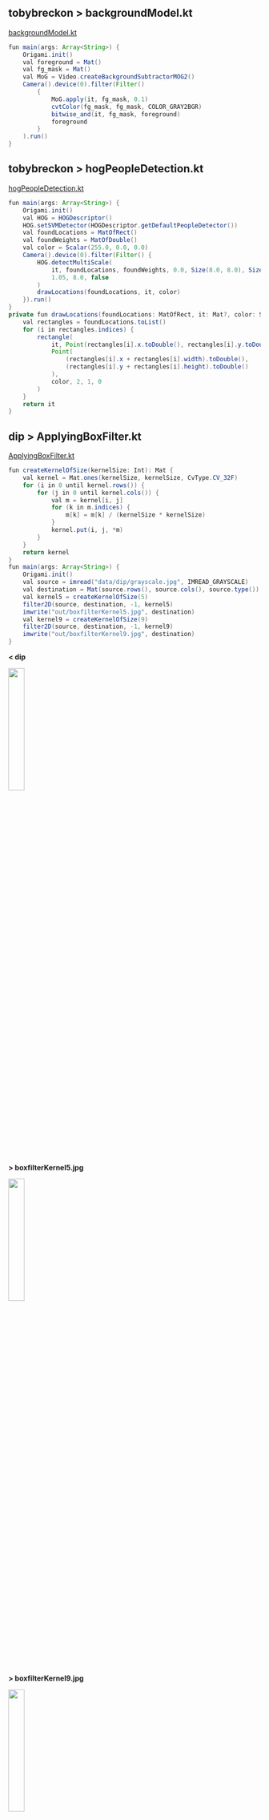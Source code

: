 ## tobybreckon > backgroundModel.kt
<a href="./src/main/kotlin/tobybreckon/backgroundModel.kt">backgroundModel.kt</a>
```java
fun main(args: Array<String>) {
    Origami.init()
    val foreground = Mat()
    val fg_mask = Mat()
    val MoG = Video.createBackgroundSubtractorMOG2()
    Camera().device(0).filter(Filter()
        {
            MoG.apply(it, fg_mask, 0.1)
            cvtColor(fg_mask, fg_mask, COLOR_GRAY2BGR)
            bitwise_and(it, fg_mask, foreground)
            foreground
        }
    ).run()
}
```
## tobybreckon > hogPeopleDetection.kt
<a href="./src/main/kotlin/tobybreckon/hogPeopleDetection.kt">hogPeopleDetection.kt</a>
```java
fun main(args: Array<String>) {
    Origami.init()
    val HOG = HOGDescriptor()
    HOG.setSVMDetector(HOGDescriptor.getDefaultPeopleDetector())
    val foundLocations = MatOfRect()
    val foundWeights = MatOfDouble()
    val color = Scalar(255.0, 0.0, 0.0)
    Camera().device(0).filter(Filter() {
        HOG.detectMultiScale(
            it, foundLocations, foundWeights, 0.0, Size(8.0, 8.0), Size(32.0, 32.0),
            1.05, 8.0, false
        )
        drawLocations(foundLocations, it, color)
    }).run()
}
private fun drawLocations(foundLocations: MatOfRect, it: Mat?, color: Scalar): Mat? {
    val rectangles = foundLocations.toList()
    for (i in rectangles.indices) {
        rectangle(
            it, Point(rectangles[i].x.toDouble(), rectangles[i].y.toDouble()),
            Point(
                (rectangles[i].x + rectangles[i].width).toDouble(),
                (rectangles[i].y + rectangles[i].height).toDouble()
            ),
            color, 2, 1, 0
        )
    }
    return it
}
```
## dip > ApplyingBoxFilter.kt
<a href="./src/main/kotlin/dip/ApplyingBoxFilter.kt">ApplyingBoxFilter.kt</a>
```java
fun createKernelOfSize(kernelSize: Int): Mat {
    val kernel = Mat.ones(kernelSize, kernelSize, CvType.CV_32F)
    for (i in 0 until kernel.rows()) {
        for (j in 0 until kernel.cols()) {
            val m = kernel[i, j]
            for (k in m.indices) {
                m[k] = m[k] / (kernelSize * kernelSize)
            }
            kernel.put(i, j, *m)
        }
    }
    return kernel
}
fun main(args: Array<String>) {
    Origami.init()
    val source = imread("data/dip/grayscale.jpg", IMREAD_GRAYSCALE)
    val destination = Mat(source.rows(), source.cols(), source.type())
    val kernel5 = createKernelOfSize(5)
    filter2D(source, destination, -1, kernel5)
    imwrite("out/boxfilterKernel5.jpg", destination)
    val kernel9 = createKernelOfSize(9)
    filter2D(source, destination, -1, kernel9)
    imwrite("out/boxfilterKernel9.jpg", destination)
}
```
**< dip**

<img src="data/dip/grayscale.jpg" height=25% width=25%/>

**> boxfilterKernel5.jpg**

<img src="out/boxfilterKernel5.jpg" height=25% width=25%/>

**> boxfilterKernel9.jpg**

<img src="out/boxfilterKernel9.jpg" height=25% width=25%/>

## dip > GaussianFilter.kt
<a href="./src/main/kotlin/dip/GaussianFilter.kt">GaussianFilter.kt</a>
```java
fun main(args: Array<String>) {
    Origami.init()
    val source = imread("data/dip/digital_image_processing.jpg", IMREAD_COLOR)
    val destination = Mat(source.rows(), source.cols(), source.type())
    GaussianBlur(source, destination, Size(11.0, 11.0), 0.0)
    imwrite("out/gaussianblur1.jpg", destination)
    GaussianBlur(source, destination, Size(45.0, 45.0), 0.0)
    imwrite("out/gaussianblur45.jpg", destination)
}
```
**< dip**

<img src="data/dip/digital_image_processing.jpg" height=25% width=25%/>

**> gaussianblur1.jpg**

<img src="out/gaussianblur1.jpg" height=25% width=25%/>

**> gaussianblur45.jpg**

<img src="out/gaussianblur45.jpg" height=25% width=25%/>

## dip > ApplyingWatermarkWithROI.kt
<a href="./src/main/kotlin/dip/ApplyingWatermarkWithROI.kt">ApplyingWatermarkWithROI.kt</a>
```java
fun main(args: Array<String>) {
    Origami.init()
    val source = imread("data/dip/digital_image_processing.jpg", IMREAD_COLOR)
    val waterMark = imread("data/dip/watermark.jpg", IMREAD_COLOR)
    val ROI = Rect(20, 20, waterMark.cols(), waterMark.rows())
    addWeighted(source.submat(ROI), 0.8, waterMark, 0.2, 1.0, source.submat(ROI))
    imwrite("out/watermarkedROI.jpg", source)
}
```
**< dip**

<img src="data/dip/digital_image_processing.jpg" height=25% width=25%/>

**< dip**

<img src="data/dip/watermark.jpg" height=25% width=25%/>

**> watermarkedROI.jpg**

<img src="out/watermarkedROI.jpg" height=25% width=25%/>

## dip > EnhanceImageSharpness.kt
<a href="./src/main/kotlin/dip/EnhanceImageSharpness.kt">EnhanceImageSharpness.kt</a>
```java
fun main(args: Array<String>) {
    Origami.init()
    val source = imread("data/dip/digital_image_processing.jpg", IMREAD_COLOR)
    val destination = Mat(source.rows(), source.cols(), source.type())
    GaussianBlur(source, destination, Size(1.0, 1.0), 10.0)
    addWeighted(source, 1.5, destination, -0.5, 0.0, destination)
    imwrite("out/sharp.jpg", destination)
}
```
**< dip**

<img src="data/dip/digital_image_processing.jpg" height=25% width=25%/>

**> sharp.jpg**

<img src="out/sharp.jpg" height=25% width=25%/>

## dip > Sobel.kt
<a href="./src/main/kotlin/dip/Sobel.kt">Sobel.kt</a>
```java
fun main(args: Array<String>) {
    init()
    val kernelSize = 3
    val source = imread("data/dip/grayscale.jpg", IMREAD_GRAYSCALE)
    val destination = Mat(source.rows(), source.cols(), source.type())
    val kernel: Mat = object : Mat(kernelSize, kernelSize, CV_32F) {
        init {
            put(0, 0, -1.0)
            put(0, 1, 0.0)
            put(0, 2, 1.0)
            put(1, 0, - 2.0)
            put(1, 1, 0.0)
            put(1, 2, 2.0)
            put(2, 0, -1.0)
            put(2, 1, 0.0)
            put(2, 2, 1.0)
        }
    }
    filter2D(source, destination, -1, kernel)
    imwrite("out/sobel.jpg", destination)
}
```
**< dip**

<img src="data/dip/grayscale.jpg" height=25% width=25%/>

**> sobel.jpg**

<img src="out/sobel.jpg" height=25% width=25%/>

## dip > EnhanceImageBrightness.kt
<a href="./src/main/kotlin/dip/EnhanceImageBrightness.kt">EnhanceImageBrightness.kt</a>
```java
fun main(args: Array<String>) {
    Origami.init()
    var alpha = 2.0
    var beta = 50.0
    val source = imread("data/dip/digital_image_processing.jpg", IMREAD_COLOR)
    val destination = Mat(source.rows(), source.cols(), source.type())
    source.convertTo(destination, -1, alpha, beta)
    imwrite("out/brightWithAlpha2Beta50.jpg", destination)
}
```
**< dip**

<img src="data/dip/digital_image_processing.jpg" height=25% width=25%/>

**> brightWithAlpha2Beta50.jpg**

<img src="out/brightWithAlpha2Beta50.jpg" height=25% width=25%/>

## dip > Prewitt.kt
<a href="./src/main/kotlin/dip/Prewitt.kt">Prewitt.kt</a>
```java
fun main(args: Array<String>) {
    init()
    val kernelSize = 3
    val source = imread("data/dip/grayscale.jpg", IMREAD_GRAYSCALE)
    val destination = Mat(source.rows(), source.cols(), source.type())
    val kernel: Mat = object : Mat(kernelSize, kernelSize, CV_32F) {
        init {
            put(0, 0, -1.0)
            put(0, 1, 0.0)
            put(0, 2, 1.0)
            put(1, 0, -1.0)
            put(1, 1, 0.0)
            put(1, 2, 1.0)
            put(2, 0, -1.0)
            put(2, 1, 0.0)
            put(2, 2, 1.0)
        }
    }
    filter2D(source, destination, -1, kernel)
    imwrite("out/prewitt.jpg", destination)
}
```
**< dip**

<img src="data/dip/grayscale.jpg" height=25% width=25%/>

**> prewitt.jpg**

<img src="out/prewitt.jpg" height=25% width=25%/>

## dip > ZoomingEffect.kt
<a href="./src/main/kotlin/dip/ZoomingEffect.kt">ZoomingEffect.kt</a>
```java
fun main(args: Array<String>) {
    Origami.init()
    val source = imread("data/dip/grayscale.jpg", IMREAD_GRAYSCALE)
    val zoomingFactor = 3
    val destination = Mat(source.rows(), source.cols(), source.type())
    resize(
        source,
        destination,
        destination.size(),
        zoomingFactor.toDouble(),
        zoomingFactor.toDouble(),
        INTER_LINEAR
    )
    imwrite("out/zoomed2.jpg", destination)
}
```
**< dip**

<img src="data/dip/grayscale.jpg" height=25% width=25%/>

**> zoomed2.jpg**

<img src="out/zoomed2.jpg" height=25% width=25%/>

## dip > Kirsch.kt
<a href="./src/main/kotlin/dip/Kirsch.kt">Kirsch.kt</a>
```java
fun main(args: Array<String>) {
    init()
    val kernelSize = 3
    val source = imread("data/dip/grayscale.jpg", IMREAD_GRAYSCALE)
    val destination = Mat(source.rows(), source.cols(), source.type())
    val kernel: Mat = object : Mat(kernelSize, kernelSize, CV_32F) {
        init {
            put(0, 0, -3.0)
            put(0, 1, -3.0)
            put(0, 2, -3.0)
            put(1, 0, -3.0)
            put(1, 1, -3.0)
            put(1, 2, -3.0)
            put(2, 0, 5.0)
            put(2, 1, 5.0)
            put(2, 2, 5.0)
        }
    }
    filter2D(source, destination, -1, kernel)
    imwrite("out/kirsch.jpg", destination)
}
```
**< dip**

<img src="data/dip/grayscale.jpg" height=25% width=25%/>

**> kirsch.jpg**

<img src="out/kirsch.jpg" height=25% width=25%/>

## dip > Pixelize.kt
<a href="./src/main/kotlin/dip/Pixelize.kt">Pixelize.kt</a>
```java
/**
 */
fun main(args: Array<String>) {
    init()
    val (source, temp,target) = listOf(imread("data/bear.png"), Mat(),Mat())
     val (w, h) = listOf(16.0, 16.0)
    resize(source, temp, Size(w, h), 1.0,1.0, INTER_LINEAR)
    resize(temp, target, source.size(), 1.0,1.0,INTER_NEAREST)
    imwrite("out/pixelized.jpg", target)
}
```
**< bear.png**

<img src="data/bear.png" height=25% width=25%/>

**> pixelized.jpg**

<img src="out/pixelized.jpg" height=25% width=25%/>

## dip > ImageShapeConversions.kt
<a href="./src/main/kotlin/dip/ImageShapeConversions.kt">ImageShapeConversions.kt</a>
```java
fun main(args: Array<String>) {
    Origami.init()
    val input = File("data/dip/digital_image_processing.jpg")
    val image = ImageIO.read(input)
    val data = (image.raster.dataBuffer as DataBufferByte).data
    val mat = Mat(image.height, image.width, CvType.CV_8UC3)
    mat.put(0, 0, data)
    val mat1 = Mat(image.height, image.width, CvType.CV_8UC3)
    flip(mat, mat1, -1)
    val data1 = ByteArray(mat1.rows() * mat1.cols() * mat1.elemSize().toInt())
    mat1[0, 0, data1]
    val image1 = BufferedImage(mat1.cols(), mat1.rows(), 5)
    image1.raster.setDataElements(0, 0, mat1.cols(), mat1.rows(), data1)
    val outout = File("hsv.jpg")
    ImageIO.write(image1, "jpg", outout)
}
```
## dip > BasicThresholding.kt
<a href="./src/main/kotlin/dip/BasicThresholding.kt">BasicThresholding.kt</a>
```java
fun main(args: Array<String>) {
    Origami.init()
    val source = imread("data/dip/digital_image_processing.jpg", IMREAD_COLOR)
    val destination = Mat(source.rows(), source.cols(), source.type())
    threshold(source, destination, 127.0, 255.0, THRESH_TOZERO)
    imwrite("out/ThreshZero.jpg", destination)
    threshold(source, destination, 127.0, 255.0, THRESH_TOZERO_INV)
    imwrite("out/ThreshZeroInv.jpg", destination)
    threshold(source, destination, 127.0, 255.0, THRESH_BINARY)
    imwrite("out/ThreshBinary.jpg", destination)
    threshold(source, destination, 127.0, 255.0, THRESH_BINARY_INV)
    imwrite("out/ThreshBinaryInv.jpg", destination)
}
```
**< dip**

<img src="data/dip/digital_image_processing.jpg" height=25% width=25%/>

**> ThreshZero.jpg**

<img src="out/ThreshZero.jpg" height=25% width=25%/>

**> ThreshZeroInv.jpg**

<img src="out/ThreshZeroInv.jpg" height=25% width=25%/>

**> ThreshBinary.jpg**

<img src="out/ThreshBinary.jpg" height=25% width=25%/>

**> ThreshBinaryInv.jpg**

<img src="out/ThreshBinaryInv.jpg" height=25% width=25%/>

## dip > EnhanceImageContrast.kt
<a href="./src/main/kotlin/dip/EnhanceImageContrast.kt">EnhanceImageContrast.kt</a>
```java
fun main(args: Array<String>) {
    Origami.init()
    val source = imread("data/dip/grayscale.jpg", IMREAD_GRAYSCALE)
    val destination = Mat(source.rows(), source.cols(), source.type())
    equalizeHist(source, destination)
    imwrite("out/contrast.jpg", destination)
}
```
**< dip**

<img src="data/dip/grayscale.jpg" height=25% width=25%/>

**> contrast.jpg**

<img src="out/contrast.jpg" height=25% width=25%/>

## dip > ImagePyramid.kt
<a href="./src/main/kotlin/dip/ImagePyramid.kt">ImagePyramid.kt</a>
```java
fun main(args: Array<String>) {
    Origami.init()
    var source = imread("data/dip/digital_image_processing.jpg", IMREAD_COLOR)
    val destination1 = Mat(source.rows() * 2, source.cols() * 2, source.type())
    pyrUp(source, destination1, Size((source.cols() * 2).toDouble(), (source.rows() * 2).toDouble()))
    imwrite("out/pyrUp.jpg", destination1)
    source = imread("data/dip/digital_image_processing.jpg", IMREAD_COLOR)
    val destination = Mat(source.rows() / 2, source.cols() / 2, source.type())
    pyrDown(source, destination, Size((source.cols() / 2).toDouble(), (source.rows() / 2).toDouble()))
    imwrite("out/pyrDown.jpg", destination)
}
```
**< dip**

<img src="data/dip/digital_image_processing.jpg" height=25% width=25%/>

**< dip**

<img src="data/dip/digital_image_processing.jpg" height=25% width=25%/>

**> pyrUp.jpg**

<img src="out/pyrUp.jpg" height=25% width=25%/>

**> pyrDown.jpg**

<img src="out/pyrDown.jpg" height=25% width=25%/>

## dip > ErodingDilating.kt
<a href="./src/main/kotlin/dip/ErodingDilating.kt">ErodingDilating.kt</a>
```java
fun main(args: Array<String>) {
    Origami.init()
    val source = imread("data/dip/digital_image_processing.jpg", IMREAD_COLOR)
    val destination = Mat(source.rows(), source.cols(), source.type())
    val erosion_size = 5
    val element = getStructuringElement(
        MORPH_RECT,
        Size((2 * erosion_size + 1).toDouble(), (2 * erosion_size + 1).toDouble())
    )
    erode(source, destination, element)
    imwrite("out/erosion.jpg", destination)
    val dilation_size = 5
    val element1 = getStructuringElement(
        MORPH_RECT,
        Size((2 * dilation_size + 1).toDouble(), (2 * dilation_size + 1).toDouble())
    )
    dilate(source, destination, element1)
    imwrite("out/dilation.jpg", destination)
}
```
**< dip**

<img src="data/dip/digital_image_processing.jpg" height=25% width=25%/>

**> erosion.jpg**

<img src="out/erosion.jpg" height=25% width=25%/>

**> dilation.jpg**

<img src="out/dilation.jpg" height=25% width=25%/>

## dip > AddingBorder.kt
<a href="./src/main/kotlin/dip/AddingBorder.kt">AddingBorder.kt</a>
```java
fun main(args: Array<String>) {
    Origami.init()
    val source = imread("data/dip/digital_image_processing.jpg")
    val destination = Mat(source.rows(), source.cols(), source.type())
    val top = source.rows() / 20
    val bottom = source.rows() / 20
    val left = source.cols() / 20
    val right = source.cols() / 20
    copyMakeBorder(source, destination, top, bottom, left, right, BORDER_WRAP)
    imwrite("out/borderWrap.jpg", destination)
    copyMakeBorder(source, destination, top, bottom, left, right, BORDER_REFLECT)
    imwrite("out/borderReflect.jpg", destination)
    copyMakeBorder(source, destination, top, bottom, left, right, BORDER_REPLICATE)
    imwrite("out/borderReplicate.jpg", destination)
}
```
**< dip**

<img src="data/dip/digital_image_processing.jpg" height=25% width=25%/>

**> borderWrap.jpg**

<img src="out/borderWrap.jpg" height=25% width=25%/>

**> borderReflect.jpg**

<img src="out/borderReflect.jpg" height=25% width=25%/>

**> borderReplicate.jpg**

<img src="out/borderReplicate.jpg" height=25% width=25%/>

## dip > WeightedAverage.kt
<a href="./src/main/kotlin/dip/WeightedAverage.kt">WeightedAverage.kt</a>
```java
fun main(args: Array<String>) {
    Origami.init()
    val kernelSize = 9
    val source = imread("data/dip/grayscale.jpg", Imgcodecs.IMREAD_GRAYSCALE)
    val destination = Mat(source.rows(), source.cols(), source.type())
    val kernel = Mat.ones(kernelSize, kernelSize, CvType.CV_32F)
    for (i in 0 until kernel.rows()) {
        for (j in 0 until kernel.cols()) {
            val m = kernel[i, j]
            for (k in m.indices) {
                if (i == 1 && j == 1) {
                    m[k] = (10 / 18).toDouble()
                } else {
                    m[k] = m[k] / 18
                }
            }
            kernel.put(i, j, *m)
        }
    }
    filter2D(source, destination, -1, kernel)
    imwrite("out/weightedaveragefilter.jpg", destination)
}
```
**< dip**

<img src="data/dip/grayscale.jpg" height=25% width=25%/>

**> weightedaveragefilter.jpg**

<img src="out/weightedaveragefilter.jpg" height=25% width=25%/>

## dip > Convolution.kt
<a href="./src/main/kotlin/dip/Convolution.kt">Convolution.kt</a>
```java
fun main(args: Array<String>) {
    init()
    val kernelSize = 3
    val source = imread("data/dip/grayscale.jpg", IMREAD_GRAYSCALE)
    val destination = Mat(source.rows(), source.cols(), source.type())
    val kernel: Mat = object : Mat(kernelSize, kernelSize, CV_32F) {
        init {
            put(0, 0, 0.0)
            put(0, 1, 0.0)
            put(0, 2, 0.0)
            put(1, 0, 0.0)
            put(1, 1, 1.0)
            put(1, 2, 0.0)
            put(2, 0, 0.0)
            put(2, 1, 0.0)
            put(2, 2, 0.0)
        }
    }
    filter2D(source, destination, -1, kernel)
    imwrite("out/understand.jpg", destination)
}
```
**< dip**

<img src="data/dip/grayscale.jpg" height=25% width=25%/>

**> understand.jpg**

<img src="out/understand.jpg" height=25% width=25%/>

## dip > Laplacian.kt
<a href="./src/main/kotlin/dip/Laplacian.kt">Laplacian.kt</a>
```java
fun main(args: Array<String>) {
    init()
    val kernelSize = 3
    val source = imread("data/dip/grayscale.jpg", IMREAD_GRAYSCALE)
    val destination = Mat(source.rows(), source.cols(), source.type())
    val kernel: Mat = object : Mat(kernelSize, kernelSize, CV_32F) {
        init {
            put(0, 0, 0.0)
            put(0, 1, -1.0)
            put(0, 2, 0.0)
            put(1, 0, - 1.0)
            put(1, 1, 4.0)
            put(1, 2, -1.0)
            put(2, 0, 0.0)
            put(2, 1, -1.0)
            put(2, 2, 0.0)
        }
    }
    filter2D(source, destination, -1, kernel)
    imwrite("out/laplacian.jpg", destination)
}
```
**< dip**

<img src="data/dip/grayscale.jpg" height=25% width=25%/>

**> laplacian.jpg**

<img src="out/laplacian.jpg" height=25% width=25%/>

## dip > ColorSpaceConversion.kt
<a href="./src/main/kotlin/dip/ColorSpaceConversion.kt">ColorSpaceConversion.kt</a>
```java
fun main(args: Array<String>) {
    Origami.init()
    val mat = imread("data/dip/digital_image_processing.jpg")
    val mat1 = Mat(mat.width(), mat.height(), CvType.CV_8UC3)
    cvtColor(mat, mat1, COLOR_RGB2HSV)
    imwrite("out/hsv.jpg", mat1)
}
```
**< dip**

<img src="data/dip/digital_image_processing.jpg" height=25% width=25%/>

**> hsv.jpg**

<img src="out/hsv.jpg" height=25% width=25%/>

## dip > Robinson.kt
<a href="./src/main/kotlin/dip/Robinson.kt">Robinson.kt</a>
```java
fun main(args: Array<String>) {
    init()
    val kernelSize = 3
    val source = imread("data/dip/grayscale.jpg", IMREAD_GRAYSCALE)
    val destination = Mat(source.rows(), source.cols(), source.type())
    val kernel: Mat = object : Mat(kernelSize, kernelSize, CV_32F) {
        init {
            put(0, 0, -1.0)
            put(0, 1, 0.0)
            put(0, 2, 1.0)
            put(1, 0, - 2.0)
            put(1, 1, 0.0)
            put(1, 2, 2.0)
            put(2, 0, -1.0)
            put(2, 1, 0.0)
            put(2, 2, 1.0)
        }
    }
    filter2D(source, destination, -1, kernel)
    imwrite("out/robinson.jpg", destination)
}
```
**< dip**

<img src="data/dip/grayscale.jpg" height=25% width=25%/>

**> robinson.jpg**

<img src="out/robinson.jpg" height=25% width=25%/>

## dip > ApplyingWatermark.kt
<a href="./src/main/kotlin/dip/ApplyingWatermark.kt">ApplyingWatermark.kt</a>
```java
fun main(args: Array<String>) {
    Origami.init()
    val source = imread("data/dip/digital_image_processing.jpg", IMREAD_COLOR)
    putText(
        source, "dip.hellonico.info", Point((source.rows() / 2).toDouble(), (source.cols() / 2).toDouble()),
        FONT_ITALIC, 1.0, Scalar(255.0)
    )
    imwrite("out/watermarked.jpg", source)
}
```
**< dip**

<img src="data/dip/digital_image_processing.jpg" height=25% width=25%/>

**> watermarked.jpg**

<img src="out/watermarked.jpg" height=25% width=25%/>

## tutorialpoint > BilateralFilter.kt
<a href="./src/main/kotlin/tutorialpoint/BilateralFilter.kt">BilateralFilter.kt</a>
```java
fun main(args: Array<String>) {
    Origami.init()
    val src = imread("data/marcel2019.jpg")
    val dst = Mat()
    bilateralFilter(src, dst, 15, 80.0, 80.0, Core.BORDER_DEFAULT)
    imwrite("out/bilateral.jpg", dst)
}
```
**< marcel2019.jpg**

<img src="data/marcel2019.jpg" height=25% width=25%/>

**> bilateral.jpg**

<img src="out/bilateral.jpg" height=25% width=25%/>

## tutorialpoint > BoxFilter.kt
<a href="./src/main/kotlin/tutorialpoint/BoxFilter.kt">BoxFilter.kt</a>
```java
fun main(args: Array<String>) {
    Origami.init()
    val src = imread("data/marcel2019.jpg")
    val dst = Mat()
    val size = Size(45.0, 45.0)
    val point = Point(-1.0, -1.0)
    boxFilter(src, dst, 50, size, point, true, Core.BORDER_DEFAULT)
    imwrite("out/RboxFilter.jpg", dst)
}
```
**< marcel2019.jpg**

<img src="data/marcel2019.jpg" height=25% width=25%/>

**> RboxFilter.jpg**

<img src="out/RboxFilter.jpg" height=25% width=25%/>

## tutorialpoint > SQRBoxFilterTest.kt
<a href="./src/main/kotlin/tutorialpoint/SQRBoxFilterTest.kt">SQRBoxFilterTest.kt</a>
```java
fun main(args: Array<String>) {
    Origami.init()
    val src = imread("data/marcel2019.jpg")
    val dst = Mat()
    sqrBoxFilter(src, dst, -1, Size(1.0, 1.0))
    imwrite("out/sqrBoxFilter.jpg", dst)
}
```
**< marcel2019.jpg**

<img src="data/marcel2019.jpg" height=25% width=25%/>

**> sqrBoxFilter.jpg**

<img src="out/sqrBoxFilter.jpg" height=25% width=25%/>

## tutorialpoint > Filter2D.kt
<a href="./src/main/kotlin/tutorialpoint/Filter2D.kt">Filter2D.kt</a>
```java
fun main(args: Array<String>) {
    Origami.init()
    val src = imread("data/marcel2019.jpg")
    val dst = Mat()
    val kernel = Mat.ones(5, 5, CvType.CV_32F)
    for (i in 0 until kernel.rows()) {
        for (j in 0 until kernel.cols()) {
            val m:DoubleArray = kernel[i, j]
            for (k in 1 until m.size) {
                m[k] = m[k] / 2
            }
            kernel.put(i, j, *m)
        }
    }
    println(kernel.dump())
    filter2D(src, dst, -1, kernel)
    imwrite("out/filter2d.jpg", dst)
}
```
**< marcel2019.jpg**

<img src="data/marcel2019.jpg" height=25% width=25%/>

**> filter2d.jpg**

<img src="out/filter2d.jpg" height=25% width=25%/>

## tutorialpoint > BlurTest.kt
<a href="./src/main/kotlin/tutorialpoint/BlurTest.kt">BlurTest.kt</a>
```java
fun main(args: Array<String>) {
    Origami.init()
    val (src,dst) = listOf(imread("data/marcel.jpg"), Mat())
    blur(src, dst, Size(100.0, 100.0), Point(20.0, 30.0), BORDER_REFLECT)
    imwrite("out/blurtest.jpg", dst)
}
```
**< marcel.jpg**

<img src="data/marcel.jpg" height=25% width=25%/>

**> blurtest.jpg**

<img src="out/blurtest.jpg" height=25% width=25%/>

## tutorialpoint > GaussianTest.kt
<a href="./src/main/kotlin/tutorialpoint/GaussianTest.kt">GaussianTest.kt</a>
```java
fun main(args: Array<String>) {
    Origami.init()
    val src = imread("data/marcel2019.jpg")
    val dst = Mat()
    GaussianBlur(src, dst, Size(45.0, 45.0), 0.0)
    imwrite("out/gaussianmarcel.jpg", dst)
}
```
**< marcel2019.jpg**

<img src="data/marcel2019.jpg" height=25% width=25%/>

**> gaussianmarcel.jpg**

<img src="out/gaussianmarcel.jpg" height=25% width=25%/>

## tutorialpoint > MedianTest.kt
<a href="./src/main/kotlin/tutorialpoint/MedianTest.kt">MedianTest.kt</a>
```java
fun main(args: Array<String>) {
    Origami.init()
    val src = imread("data/marcel2019.jpg")
    val dst = Mat()
    medianBlur(src, dst, 15)
    imwrite("out/medianmarcel.jpg", dst)
}
```
**< marcel2019.jpg**

<img src="data/marcel2019.jpg" height=25% width=25%/>

**> medianmarcel.jpg**

<img src="out/medianmarcel.jpg" height=25% width=25%/>

## stackoverflow > OptimizingGrabcut.kt
<a href="./src/main/kotlin/stackoverflow/OptimizingGrabcut.kt">OptimizingGrabcut.kt</a>
```java
fun main(args: Array<String>) {
    Origami.init()
    val mat = imread("data/marcel2019.jpg")
    val result = extractFace(mat, 300, 1200, 300, 900)
    imwrite("out/grabcut.jpg", result)
}
fun extractFace(image: Mat, xOne: Int, xTwo: Int, yOne: Int, yTwo: Int): Mat {
    val rectangle = Rect(xOne, yOne, xTwo, yTwo)
    val result = Mat()
    val bgdModel = Mat()
    val fgdModel = Mat()
    val source = Mat(1, 1, CvType.CV_8U, Scalar(3.0))
    val iteration:Int = 1
    grabCut(image, result, rectangle, bgdModel, fgdModel, iteration, GC_INIT_WITH_RECT)
    compare(result, source, result, CMP_EQ)
    val foreground = Mat(image.size(), CvType.CV_8UC3, Scalar(255.0, 255.0, 255.0))
    image.copyTo(foreground, result)
    return foreground
}
```
**< marcel2019.jpg**

<img src="data/marcel2019.jpg" height=25% width=25%/>

**> grabcut.jpg**

<img src="out/grabcut.jpg" height=25% width=25%/>

## me > hello.kt
<a href="./src/main/kotlin/me/hello.kt">hello.kt</a>
```java
fun main(args: Array<String>) {
    Origami.init()
    val hello = eye(3, 3, CV_8UC1)
    println(hello.dump())
}
```
## me > BodyTransfer.kt
<a href="./src/main/kotlin/me/BodyTransfer.kt">BodyTransfer.kt</a>
```java
const val DEFAULT_CLASSIFIER =
const val CLASSIFIER_PATH = "haarcascade.xml"
val COLOR = Scalar(0.0, 100.0, 0.0)
fun main(args: Array<String>) {
    Origami.init()
    val imageUrl = if (args.size >= 1 && args[0] != null) args[0] else DEFAULT_IMAGE
    val classifierUrl = if (args.size >= 2 && args[1] != null) args[1] else DEFAULT_CLASSIFIER
    Downloader.transfer(imageUrl, "data/image.jpg")
    Downloader.transfer(classifierUrl, CLASSIFIER_PATH)
    val classifier = CascadeClassifier()
    classifier.load(CLASSIFIER_PATH)
    val mat = imread("data/image.jpg")
    val bodies = MatOfRect()
    classifier.detectMultiScale(mat, bodies)
    for (body in bodies.toList()) {
        Imgproc.rectangle(
            mat,
            Point(body.x.toDouble(), body.y.toDouble()),
            Point((body.x + body.width).toDouble(), (body.y + body.height).toDouble()),
            COLOR,
            3
        )
    }
    imwrite("out/bodytransfer.jpg", mat)
}
```
**< image.jpg**

<img src="data/image.jpg" height=25% width=25%/>

**> bodytransfer.jpg**

<img src="out/bodytransfer.jpg" height=25% width=25%/>

## geeksforgeeks > InPainting.kt
<a href="./src/main/kotlin/geeksforgeeks/InPainting.kt">InPainting.kt</a>
```java
/**
 */
fun main(args: Array<String>) {
    Origami.init()
    val img = imread("data/geeksforgeeks/cat_damaged.png")
    val mask = imread("data/geeksforgeeks/cat_mask.png", 0)
    val dst = Mat()
    inpaint(img, mask, dst, 3.0, INPAINT_NS)
    imwrite("out/cat_inpainted.png", dst)
}
```
**< geeksforgeeks**

<img src="data/geeksforgeeks/cat_damaged.png" height=25% width=25%/>

**< geeksforgeeks**

<img src="data/geeksforgeeks/cat_mask.png" height=25% width=25%/>

**> cat_inpainted.png**

<img src="out/cat_inpainted.png" height=25% width=25%/>

## webcam > simple.kt
<a href="./src/main/kotlin/webcam/simple.kt">simple.kt</a>
```java
fun main(args: Array<String>) {
    init()
    Camera().run()
}
```
## webcam > simpleWithFilter.kt
<a href="./src/main/kotlin/webcam/simpleWithFilter.kt">simpleWithFilter.kt</a>
```java
fun main(args: Array<String>) {
    init()
    Camera().filter(Function { im ->
        val (temp,target) = listOf(Mat(), Mat())
        val dx = 16.0
        resize(im, temp, Size(dx, dx), 1.0, 1.0, INTER_LINEAR)
        resize(temp, target, im.size(), 1.0, 1.0, INTER_NEAREST)
        target
    }).run()
}
```
